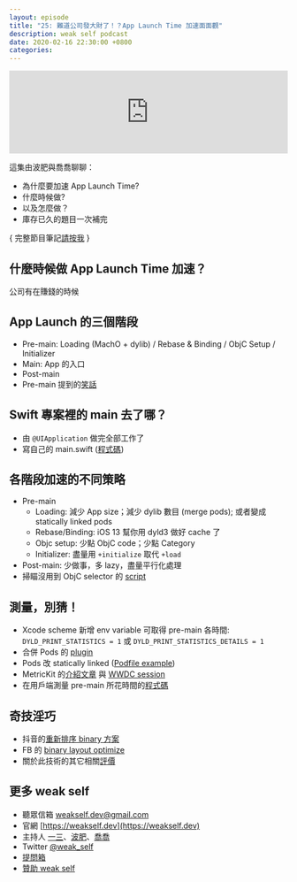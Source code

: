 ```yaml
---
layout: episode
title: "25: 難道公司發大財了！？App Launch Time 加速面面觀"
description: weak self podcast
date: 2020-02-16 22:30:00 +0800
categories: 
---
```

<iframe src="https://www.listennotes.com/embedded/e/84f608947564428a87abe37bee9ecca6/" width="100%" style="width: 1px; min-width: 100%;" frameborder="0" scrolling="no"></iframe>

這集由波肥與喬喬聊聊：

- 為什麼要加速 App Launch Time?
- 什麼時候做?
- 以及怎麼做？
- 庫存已久的題目一次補完

{ 完整節目筆記[請按我](https://weakself.dev/episodes/25) }

## 什麼時候做 App Launch Time 加速？

公司有在賺錢的時候

## App Launch 的三個階段

* Pre-main: Loading (MachO + dylib) / Rebase & Binding / ObjC Setup / Initializer
* Main: App 的入口
* Post-main
* Pre-main 提到的[笑話](https://twitter.com/UINT_MIN/status/1225713697873547265?s=20)

## Swift 專案裡的 main 去了哪？

* 由 `@UIApplication` 做完全部工作了
* 寫自己的 main.swift ([程式碼](https://gist.github.com/pofat/dd1ec8e5082f4ad698e7b67aaeca4849))

## 各階段加速的不同策略
* Pre-main
    * Loading: 減少 App size；減少 dylib 數目 (merge pods); 或者變成 statically linked pods
    * Rebase/Binding: iOS 13 幫你用 dyld3 做好 cache 了
    * Objc setup: 少點 ObjC code；少點 Category
    * Initializer: 盡量用 `+initialize`  取代 `+load`
* Post-main: 少做事，多 lazy，盡量平行化處理
* 掃瞄沒用到 ObjC selector 的 [script]( https://gist.github.com/pofat/7e547410690d6039129304fc2d2728d3)

## 測量，別猜！

* Xcode scheme 新增 env variable 可取得 pre-main 各時間: `DYLD_PRINT_STATISTICS = 1` 或 `DYLD_PRINT_STATISTICS_DETAILS = 1`
* 合併 Pods 的 [plugin](https://github.com/grab/cocoapods-pod-merge)
* Pods 改 statically linked ([Podfile example](https://gist.github.com/pofat/c8ad79f28fd58d824a906d01bd5ceb58))
* MetricKit 的[介紹文章](https://nshipster.com/metrickit/) 與 [WWDC session](  https://developer.apple.com/videos/play/wwdc2019/417/)
* 在用戶端測量 pre-main 所花時間的[程式碼](https://gist.github.com/pofat/f13f057fa587cfebe29f7a65547cb7c8)

## 奇技淫巧

* 抖音的[重新排序 binary 方案](https://mp.weixin.qq.com/s/Drmmx5JtjG3UtTFksL6Q8Q)
* FB 的 [binary layout optimize](https://www.facebook.com/atscaleevents/videos/664302790740440/)
* 關於此技術的其它相關[評價](http://yulingtianxia.com/blog/2019/09/01/App-Order-Files/)

## 更多 weak self

* 聽眾信箱 [weakself.dev@gmail.com](mailto:weakself.dev@gmail.com)
* 官網 [https://weakself.dev](https://weakself.dev)
* 主持人 [一三](https://twitter.com/ethanhuang13)、[波肥](https://twitter.com/PofatTseng)、[喬喬](https://twitter.com/joe_trash_talk)
* Twitter [@weak_self](https://twitter.com/weak_self)
* [提問箱](https://peing.net/zh-TW/weak_self)
* [贊助 weak self](https://weakself.dev/#贊助)
